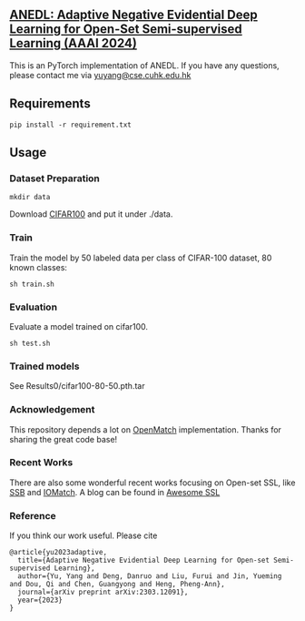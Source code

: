 ## [ANEDL: Adaptive Negative Evidential Deep Learning for Open-Set Semi-supervised Learning (AAAI 2024)](https://arxiv.org/pdf/2303.12091.pdf)


This is an PyTorch implementation of ANEDL. If you have any questions, please contact me via yuyang@cse.cuhk.edu.hk




## Requirements

```
pip install -r requirement.txt
```

## Usage

### Dataset Preparation

```
mkdir data
```

Download [CIFAR100](https://www.cs.toronto.edu/~kriz/cifar.html) and put it under ./data.

### Train

Train the model by 50 labeled data per class of CIFAR-100 dataset, 80 known classes:

```
sh train.sh
```

### Evaluation
Evaluate a model trained on cifar100.

```
sh test.sh
```

### Trained models

See Results0/cifar100-80-50.pth.tar

### Acknowledgement
This repository depends a lot on [OpenMatch](https://github.com/VisionLearningGroup/OP_Match) implementation.
 Thanks for sharing the great code base!

 ### Recent Works
There are also some wonderful recent works focusing on Open-set SSL, like [SSB](https://github.com/YUE-FAN/SSB) and [IOMatch](https://github.com/nukezil/IOMatch). A blog can be found in [Awesome SSL](https://github.com/RabbitBoss/Awesome-Realistic-Semi-Supervised-Learning)

### Reference
If you think our work useful. Please cite
```
@article{yu2023adaptive,
  title={Adaptive Negative Evidential Deep Learning for Open-set Semi-supervised Learning},
  author={Yu, Yang and Deng, Danruo and Liu, Furui and Jin, Yueming and Dou, Qi and Chen, Guangyong and Heng, Pheng-Ann},
  journal={arXiv preprint arXiv:2303.12091},
  year={2023}
}
```
